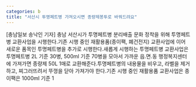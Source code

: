 ```yaml
---
categories: b
title: "서산시 투명페트병 가져오시면 종량제봉투로 바꿔드려요"
---
```

[충남일보 송낙인 기자] 충남 서산시가 투명페트병 분리배출 문화 정착을 위해 투명페트병 교환사업을 시행한다.기존 시행 중인 재활용품(종이팩, 폐건전지) 교환사업에 이어 새로운 품목인 투명페트병을 추가로 시행한다.새롭게 시행하는 투명페트병 교환사업은 투명페트병 2L 기준 30병, 500ml 기준 70병을 모아서 가까운 읍․면․동 행정복지센터에 가져가면 종량제 50L 1매로 교환해준다.투명페트병의 내용물을 비우고, 라벨을 제거하고, 찌그러뜨려서 뚜껑을 닫아 가져가야 한다.기존 시행 중인 재활용품 교환사업은 종이팩은 1000ml 기준 1
